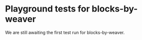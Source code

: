 # Playground tests for blocks-by-weaver
We are still awaiting the first test run for blocks-by-weaver.
